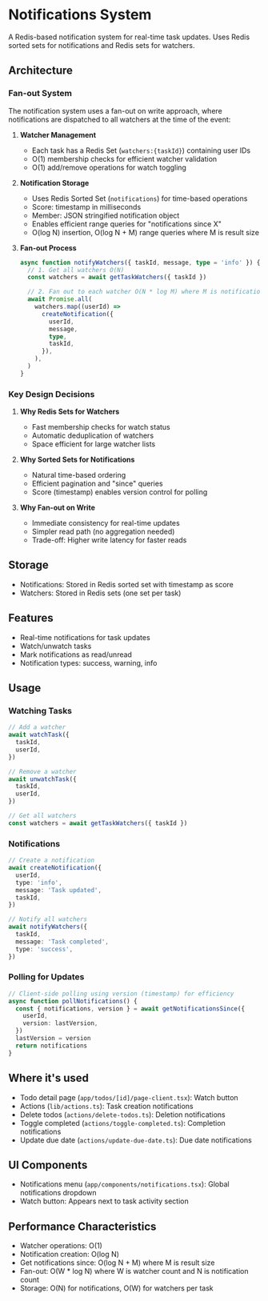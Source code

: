 # Notifications System

A Redis-based notification system for real-time task updates. Uses Redis sorted sets for notifications and Redis sets for watchers.

## Architecture

### Fan-out System

The notification system uses a fan-out on write approach, where notifications are dispatched to all watchers at the time of the event:

1. **Watcher Management**

   - Each task has a Redis Set (`watchers:{taskId}`) containing user IDs
   - O(1) membership checks for efficient watcher validation
   - O(1) add/remove operations for watch toggling

2. **Notification Storage**

   - Uses Redis Sorted Set (`notifications`) for time-based operations
   - Score: timestamp in milliseconds
   - Member: JSON stringified notification object
   - Enables efficient range queries for "notifications since X"
   - O(log N) insertion, O(log N + M) range queries where M is result size

3. **Fan-out Process**

   ```ts
   async function notifyWatchers({ taskId, message, type = 'info' }) {
     // 1. Get all watchers O(N)
     const watchers = await getTaskWatchers({ taskId })

     // 2. Fan out to each watcher O(N * log M) where M is notifications size
     await Promise.all(
       watchers.map((userId) =>
         createNotification({
           userId,
           message,
           type,
           taskId,
         }),
       ),
     )
   }
   ```

### Key Design Decisions

1. **Why Redis Sets for Watchers**

   - Fast membership checks for watch status
   - Automatic deduplication of watchers
   - Space efficient for large watcher lists

2. **Why Sorted Sets for Notifications**

   - Natural time-based ordering
   - Efficient pagination and "since" queries
   - Score (timestamp) enables version control for polling

3. **Why Fan-out on Write**
   - Immediate consistency for real-time updates
   - Simpler read path (no aggregation needed)
   - Trade-off: Higher write latency for faster reads

## Storage

- Notifications: Stored in Redis sorted set with timestamp as score
- Watchers: Stored in Redis sets (one set per task)

## Features

- Real-time notifications for task updates
- Watch/unwatch tasks
- Mark notifications as read/unread
- Notification types: success, warning, info

## Usage

### Watching Tasks

```ts
// Add a watcher
await watchTask({
  taskId,
  userId,
})

// Remove a watcher
await unwatchTask({
  taskId,
  userId,
})

// Get all watchers
const watchers = await getTaskWatchers({ taskId })
```

### Notifications

```ts
// Create a notification
await createNotification({
  userId,
  type: 'info',
  message: 'Task updated',
  taskId,
})

// Notify all watchers
await notifyWatchers({
  taskId,
  message: 'Task completed',
  type: 'success',
})
```

### Polling for Updates

```ts
// Client-side polling using version (timestamp) for efficiency
async function pollNotifications() {
  const { notifications, version } = await getNotificationsSince({
    userId,
    version: lastVersion,
  })
  lastVersion = version
  return notifications
}
```

## Where it's used

- Todo detail page (`app/todos/[id]/page-client.tsx`): Watch button
- Actions (`lib/actions.ts`): Task creation notifications
- Delete todos (`actions/delete-todos.ts`): Deletion notifications
- Toggle completed (`actions/toggle-completed.ts`): Completion notifications
- Update due date (`actions/update-due-date.ts`): Due date notifications

## UI Components

- Notifications menu (`app/components/notifications.tsx`): Global notifications dropdown
- Watch button: Appears next to task activity section

## Performance Characteristics

- Watcher operations: O(1)
- Notification creation: O(log N)
- Get notifications since: O(log N + M) where M is result size
- Fan-out: O(W \* log N) where W is watcher count and N is notification count
- Storage: O(N) for notifications, O(W) for watchers per task
